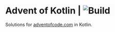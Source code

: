 # Advent of Kotlin | ![Build](https://github.com/ianvkoeppe/advent-of-kotlin/actions/workflows/build.yml/badge.svg)

Solutions for [adventofcode.com](https://adventofcode.com) in Kotlin.
